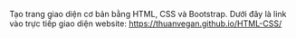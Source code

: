 Tạo trang giao diện cơ bản bằng HTML, CSS và Bootstrap.
Dưới đây là link vào trực tiếp giao diện website:
https://thuanvegan.github.io/HTML-CSS/
